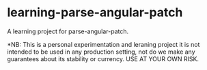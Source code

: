 learning-parse-angular-patch
============================

A learning project for parse-angular-patch. 

*NB: This is a personal experimentation and leraning project it is not intended to be used in any production setting, not do we make any guarantees about its stability or currency. USE AT YOUR OWN RISK.

